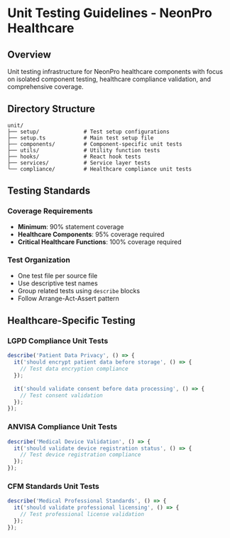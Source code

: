 # Unit Testing Guidelines - NeonPro Healthcare

## Overview
Unit testing infrastructure for NeonPro healthcare components with focus on isolated component testing, healthcare compliance validation, and comprehensive coverage.

## Directory Structure
```
unit/
├── setup/              # Test setup configurations
├── setup.ts            # Main test setup file
├── components/         # Component-specific unit tests
├── utils/              # Utility function tests
├── hooks/              # React hook tests
├── services/           # Service layer tests
└── compliance/         # Healthcare compliance unit tests
```

## Testing Standards

### Coverage Requirements
- **Minimum**: 90% statement coverage
- **Healthcare Components**: 95% coverage required
- **Critical Healthcare Functions**: 100% coverage required

### Test Organization
- One test file per source file
- Use descriptive test names
- Group related tests using `describe` blocks
- Follow Arrange-Act-Assert pattern

## Healthcare-Specific Testing

### LGPD Compliance Unit Tests
```typescript
describe('Patient Data Privacy', () => {
  it('should encrypt patient data before storage', () => {
    // Test data encryption compliance
  });
  
  it('should validate consent before data processing', () => {
    // Test consent validation
  });
});
```

### ANVISA Compliance Unit Tests
```typescript
describe('Medical Device Validation', () => {
  it('should validate device registration status', () => {
    // Test device registration compliance
  });
});
```

### CFM Standards Unit Tests
```typescript
describe('Medical Professional Standards', () => {
  it('should validate professional licensing', () => {
    // Test professional license validation
  });
});
```